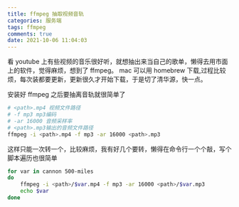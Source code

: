 ```yaml
---
title: ffmpeg 抽取视频音轨
categories: 服务端
tags: ffmpeg
comments: true
date: 2021-10-06 11:04:03
---
```

看 youtube 上有些视频的音乐很好听，就想抽出来当自己的歌单，懒得去用市面上的软件，觉得麻烦，想到了 ffmpeg。 mac 可以用 homebrew 下载,过程比较烦，每次装都要更新，更新很久才开始下载，于是切了清华源，快一点。

安装好 ffmpeg 之后要抽离音轨就很简单了

```sh
# <path>.mp4 视频文件路径
# -f mp3 mp3编码
# -ar 16000 音频采样率
# <path>.mp3输出的音频文件路径
ffmpeg -i <path>.mp4 -f mp3 -ar 16000 <path>.mp3
```

这样只能一次转一个，比较麻烦，我有好几个要转，懒得在命令行一个个敲，写个脚本遍历也很简单

```sh
for var in cannon 500-miles
do
    ffmpeg -i <path>/$var.mp4 -f mp3 -ar 16000 <path>/$var.mp3
    echo $var
done
```
